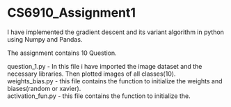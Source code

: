 # CS6910_Assignment1<br />
I have implemented the gradient descent and its variant algorithm in python using Numpy and Pandas.<br />

The assignment contains 10 Question.<br />

question_1.py - In this file i have imported the image dataset and the necessary libraries. Then plotted images of all classes(10).<br />
weights_bias.py - this file contains the function to initialize the weights and biases(random or xavier).<br />
activation_fun.py - this file contains the function to initialize the.<br />

  
